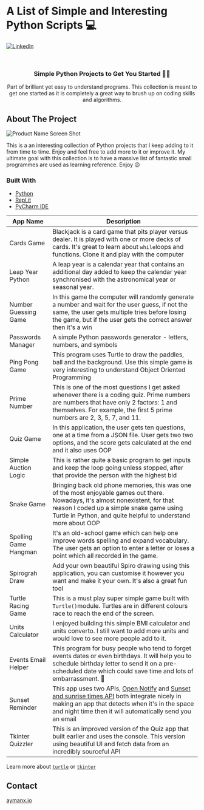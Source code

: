 


# A List of Simple and Interesting Python Scripts  💻 


[![LinkedIn][linkedin-shield]][linkedin-url]


<!-- PROJECT LOGO -->
<br />
<p align="center">
   <h3 align="center">Simple Python Projects to Get You Started 👨‍💻 </h3>

  <p align="center">
    Part of brilliant yet easy to understand programs. This collection is meant to get one started as it is completely a great way to brush up on coding skills and algorithms. 

</p>





<!-- ABOUT THE PROJECT -->
## About The Project

![Product Name Screen Shot][product-screenshot]

This is a an interesting collection of Python projects that I keep adding to it from time to time. Enjoy and feel free to add more to it or improve it. My ultimate goal with this collection is to have a massive list of fantastic small programmes are used as learning reference. Enjoy 😉 




### Built With

* [Python](https://www.python.org/)
* [Repl.it](https://repl.it/~)
* [PyCharm IDE](https://www.jetbrains.com/pycharm/)



| App Name   | Description  |
| ------------- | ------------- |
| Cards Game  | Blackjack is a card game that pits player versus dealer. It is played with one or more decks of cards. It's great to learn about ```while```loops and functions. Clone it and play with the computer   |
| Leap Year Python  | A leap year is a calendar year that contains an additional day added to keep the calendar year synchronised with the astronomical year or seasonal year.  |
| Number Guessing Game  | In this game the computer will randomly generate a number and wait for the user guess, if not the same, the user gets multiple tries before losing the game, but if the user gets the correct answer then it's a win  |
| Passwords Manager  | A simple Python passwords generator - letters, numbers, and symbols  |
| Ping Pong Game  | This program uses Turtle to draw the paddles, ball and the background. Use this simple game is very interesting to understand Object Oriented Programming |
| Prime Number | This is one of the most questions I get asked whenever there is a coding quiz. Prime numbers are numbers that have only 2 factors: 1 and themselves. For example, the first 5 prime numbers are 2, 3, 5, 7, and 11.  |
| Quiz Game | In this application, the user gets ten questions, one at a time from a JSON file. User gets two two options, and the score gets calculated at the end and it also uses OOP  |
| Simple Auction Logic | This is rather quite a basic program to get inputs and keep the loop going unless stopped, after that provide the person with the highest bid |
| Snake Game | Bringing back old phone memories, this was one of the most enjoyable games out there. Nowadays, it's almost nonexistent, for that reason I coded up a simple snake game using Turtle in Python, and quite helpful to understand more about OOP  |
| Spelling Game Hangman| It's an old-school game which can help one improve words spelling and expand vocabulary. The user gets an option to enter a letter or loses a point which all recorded in the game.   |
| Spirograh Draw | Add your own beautiful Spiro drawing using this application, you can customise it however you want and make it your own. It's also a great fun tool   |
| Turtle Racing Game | This is a must play super simple game built with `Turtle()`module. Turtles are in different colours race to reach the end of the screen.   |
| Units Calculator | I enjoyed building this simple BMI calculator and units converto. I still want to add more units and would love to see more people add to it.  |
| Events Email Helper | This program for busy people who tend to forget events dates or even birthdays. It will help you to schedule birthday letter to send it on a pre-scheduled date which could save time and lots of embarrassment. 🙈  |
| Sunset Reminder | This app uses two APIs, [Open Notify](http://api.open-notify.org) and [Sunset and sunrise times API](https://api.sunrise-sunset.org) both integrate nicely in making an app that detects when it's in the space and night time then it will automatically send you an email |
|Tkinter Quizzler | This is an improved version of the Quiz app that built earlier and uses the console. This version using beautiful UI and fetch data from an incredibly sourceful API  |

Learn more about [`turtle`](https://bit.ly/3vcRBfG) or [`tkinter`](https://docs.python.org/3/library/tkinter.html)


<!-- CONTACT -->
## Contact

[aymanx.io](https://www.aymanx.io)


<!-- MARKDOWN LINKS & IMAGES -->

[linkedin-shield]: https://img.shields.io/badge/-LinkedIn-black.svg?style=flat-square&logo=linkedin&colorB=555
[linkedin-url]: https://www.linkedin.com/in/ayman-io/
[product-screenshot]: images/Why-Python-Is-Still-Better-Than-Other-Programming-Languages-1.png
